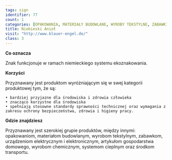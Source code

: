 ```yaml
---
tags: sign
identifier: 77
count: 1
categories: [OPAKOWANIA, MATERIAŁY BUDOWLANE, WYROBY TEKSTYLNE, ZABAWKI, URZĄDZENIA ELEKTRYCZNE I ELEKTRONICZNE, ODPADY]
title: Niebieski Anioł
visit: "http://www.blauer-engel.de/"
class: 3
---
```

**Co oznacza**

Znak funkcjonuje w ramach niemieckiego systemu ekoznakowania.

**Korzyści**

Przyznawany jest produktom wyróżniającym się w swej kategorii produktowej tym, że są:

	• bardziej przyjazne dla środowiska i zdrowia człowieka
	• znacząco korzystne dla środowiska
	• spełniają stosowne standardy sprawności technicznej oraz wymagania z zakresu ochrony bezpieczeństwa, zdrowia i higieny pracy.

**Gdzie znajdziesz**

Przyznawany jest szerokiej grupie produktów, między innymi: opakowaniom, materiałom budowlanym, wyrobom tekstylnym, zabawkom, urządzeniom elektrycznym i elektronicznym, artykułom gospodarstwa domowego, wyrobom chemicznym, systemom cieplnym oraz środkom transportu.
